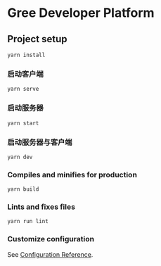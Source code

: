 # Gree Developer Platform

## Project setup
```
yarn install
```

### 启动客户端
```
yarn serve
```

### 启动服务器
```
yarn start
```

### 启动服务器与客户端
```
yarn dev
```

### Compiles and minifies for production
```
yarn build
```

### Lints and fixes files
```
yarn run lint
```

### Customize configuration
See [Configuration Reference](https://cli.vuejs.org/config/).
